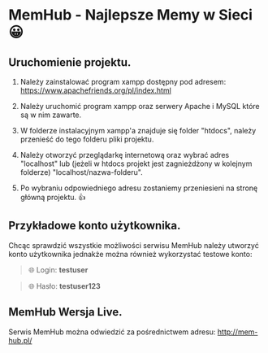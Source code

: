 # MemHub - Najlepsze Memy w Sieci :grinning:

## Uruchomienie projektu.

1. Należy zainstalować program xampp dostępny pod adresem: https://www.apachefriends.org/pl/index.html

2. Należy uruchomić program xampp oraz serwery Apache i MySQL które są w nim zawarte.

3. W folderze instalacyjnym xampp'a znajduje się folder "htdocs", należy przenieść do tego folderu pliki projektu.

4. Należy otworzyć przeglądarkę internetową oraz wybrać adres "localhost" lub (jeżeli w htdocs projekt jest zagnieżdżony w kolejnym folderze) "localhost/nazwa-folderu".

5. Po wybraniu odpowiedniego adresu zostaniemy przeniesieni na stronę główną projektu. :thumbsup:

## Przykładowe konto użytkownika.

Chcąc sprawdzić wszystkie możliwości serwisu MemHub należy utworzyć konto użytkownika jednakże można również wykorzystać testowe konto:

> :globe_with_meridians: Login: **testuser**

> :globe_with_meridians: Hasło: **testuser123**

## MemHub Wersja Live.

Serwis MemHub można odwiedzić za pośrednictwem adresu: http://mem-hub.pl/
